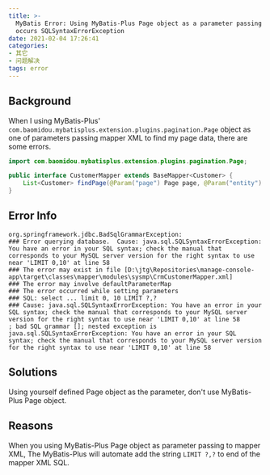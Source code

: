 ```yaml
---
title: >-
  MyBatis Error: Using MyBatis-Plus Page object as a parameter passing to mapper XML
  occurs SQLSyntaxErrorException
date: 2021-02-04 17:26:41
categories: 
- 其它
- 问题解决
tags: error
---
```


## Background

When I using MyBatis-Plus' `com.baomidou.mybatisplus.extension.plugins.pagination.Page` object as one of parameters passing mapper XML to find my page data, there are some errors.

```java
import com.baomidou.mybatisplus.extension.plugins.pagination.Page;

public interface CustomerMapper extends BaseMapper<Customer> {
    List<Customer> findPage(@Param("page") Page page, @Param("entity") Customer customer);
}
```



## Error Info

```
org.springframework.jdbc.BadSqlGrammarException: 
### Error querying database.  Cause: java.sql.SQLSyntaxErrorException: You have an error in your SQL syntax; check the manual that corresponds to your MySQL server version for the right syntax to use near 'LIMIT 0,10' at line 58
### The error may exist in file [D:\jtg\Repositories\manage-console-app\target\classes\mapper\modules\sysmp\CrmCustomerMapper.xml]
### The error may involve defaultParameterMap
### The error occurred while setting parameters
### SQL: select ... limit 0, 10 LIMIT ?,?
### Cause: java.sql.SQLSyntaxErrorException: You have an error in your SQL syntax; check the manual that corresponds to your MySQL server version for the right syntax to use near 'LIMIT 0,10' at line 58
; bad SQL grammar []; nested exception is java.sql.SQLSyntaxErrorException: You have an error in your SQL syntax; check the manual that corresponds to your MySQL server version for the right syntax to use near 'LIMIT 0,10' at line 58
```

## Solutions

Using yourself defined Page object as the parameter, don't use MyBatis-Plus Page object.

## Reasons

When you using MyBatis-Plus Page object as parameter passing to mapper XML, The MyBatis-Plus will automate add the string `LIMIT ?,?` to end of the mapper XML SQL.